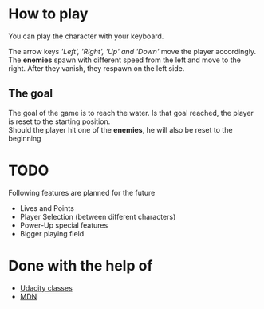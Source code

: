 # How to play
    
You can play the character with your keyboard.

The arrow keys _'Left', 'Right', 'Up' and 'Down'_ move the player accordingly.  
The **enemies** spawn with different speed from the left and move to the right. After they vanish, they respawn on the left side.

## The goal

The goal of the game is to reach the water. Is that goal reached, the player is reset to the starting position.  
Should the player hit one of the **enemies**, he will also be reset to the beginning

# TODO

Following features are planned for the future

* Lives and Points
* Player Selection (between different characters)
* Power-Up special features
* Bigger playing field

# Done with the help of

* [Udacity classes](www.udacity.com)
* [MDN](https://developer.mozilla.org/en-US/)
